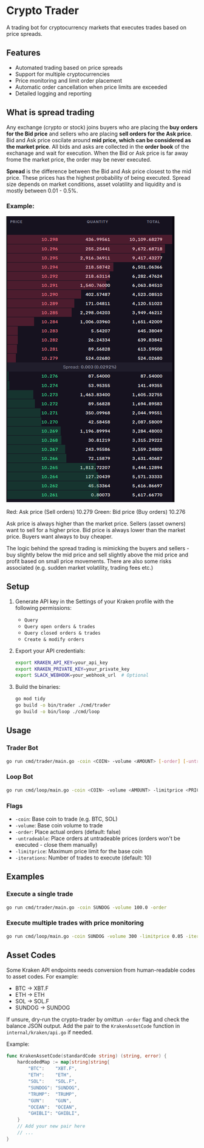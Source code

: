 # Crypto Trader

A trading bot for cryptocurrency markets that executes trades based on price spreads.

## Features

- Automated trading based on price spreads
- Support for multiple cryptocurrencies
- Price monitoring and limit order placement
- Automatic order cancellation when price limits are exceeded
- Detailed logging and reporting

## What is spread trading
Any exchange (crypto or stock) joins buyers who are placing the **buy orders for the Bid price** and sellers who are placing **sell orders for the Ask price**. Bid and Ask price oscilate around **mid price, which can be considered as the market price**. All bids and asks are collected in the **order book** of the exchanage and wait for execution. When the Bid or Ask price is far away frome the market price, the order may be never executed.

**Spread** is the difference between the Bid and Ask price closest to the mid price. These prices has the highest probability of being executed. Spread size depends on market conditions, asset volatility and liquidity and is mostly between 0.01 - 0.5%.

### Example:
![Spread](readme/spread.png)

Red: Ask price (Sell orders) 10.279
Green: Bid price (Buy orders) 10.276

Ask price is always higher than the market price. Sellers (asset owners) want to sell for a higher price.
Bid price is always lower than the market price. Buyers want always to buy cheaper.

The logic behind the spread trading is mimicking the buyers and sellers - buy slightly below the mid price and sell slightly above the mid price and profit based on small price movements.
There are also some risks associated (e.g. sudden market volatility, trading fees etc.)

## Setup

1. Generate API key in the Settings of your Kraken profile with the following permissions:
   - `Query`
   - `Query open orders & trades`
   - `Query closed orders & trades`
   - `Create & modify orders`

2. Export your API credentials:
   ```bash
   export KRAKEN_API_KEY=your_api_key
   export KRAKEN_PRIVATE_KEY=your_private_key
   export SLACK_WEBHOOK=your_webhook_url  # Optional
   ```

3. Build the binaries:
   ```bash
   go mod tidy
   go build -o bin/trader ./cmd/trader
   go build -o bin/loop ./cmd/loop
   ```

## Usage

### Trader Bot
```bash
go run cmd/trader/main.go -coin <COIN> -volume <AMOUNT> [-order] [-untradeable]
```

### Loop Bot
```bash
go run cmd/loop/main.go -coin <COIN> -volume <AMOUNT> -limitprice <PRICE> [-iterations <NUMBER>]
```

### Flags
- `-coin`: Base coin to trade (e.g. BTC, SOL)
- `-volume`: Base coin volume to trade
- `-order`: Place actual orders (default: false)
- `-untradeable`: Place orders at untradeable prices (orders won't be executed - close them manually)
- `-limitprice`: Maximum price limit for the base coin
- `-iterations`: Number of trades to execute (default: 10)

## Examples

### Execute a single trade
```bash
go run cmd/trader/main.go -coin SUNDOG -volume 100.0 -order
```

### Execute multiple trades with price monitoring
```bash
go run cmd/loop/main.go -coin SUNDOG -volume 300 -limitprice 0.05 -iterations 2
```

## Asset Codes
Some Kraken API endpoints needs conversion from human-readable codes to asset codes. For example:
- BTC → XBT.F
- ETH → ETH
- SOL → SOL.F
- SUNDOG → SUNDOG

If unsure, dry-run the crypto-trader by omittun `-order` flag and check the balance JSON output.
Add the pair to the `KrakenAssetCode` function in `internal/kraken/api.go` if needed.

Example:
```go
func KrakenAssetCode(standardCode string) (string, error) {
    hardcodedMap := map[string]string{
        "BTC":    "XBT.F",
        "ETH":    "ETH",
        "SOL":    "SOL.F",
        "SUNDOG": "SUNDOG",
        "TRUMP":  "TRUMP",
        "GUN":    "GUN",
        "OCEAN":  "OCEAN",
        "GHIBLI": "GHIBLI",
    }
    // Add your new pair here
    // ...
}
```
